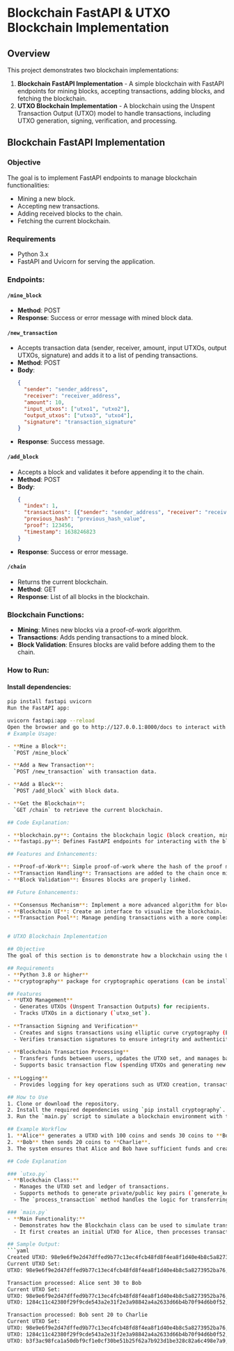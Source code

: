 # Blockchain FastAPI & UTXO Blockchain Implementation

## Overview
This project demonstrates two blockchain implementations:

1. **Blockchain FastAPI Implementation** - A simple blockchain with FastAPI endpoints for mining blocks, accepting transactions, adding blocks, and fetching the blockchain.
2. **UTXO Blockchain Implementation** - A blockchain using the Unspent Transaction Output (UTXO) model to handle transactions, including UTXO generation, signing, verification, and processing.

## Blockchain FastAPI Implementation

### Objective
The goal is to implement FastAPI endpoints to manage blockchain functionalities:

- Mining a new block.
- Accepting new transactions.
- Adding received blocks to the chain.
- Fetching the current blockchain.

### Requirements
- Python 3.x
- FastAPI and Uvicorn for serving the application.

### Endpoints:

#### `/mine_block`
- **Method**: POST
- **Response**: Success or error message with mined block data.

#### `/new_transaction`
- Accepts transaction data (sender, receiver, amount, input UTXOs, output UTXOs, signature) and adds it to a list of pending transactions.
- **Method**: POST
- **Body**:
    ```json
    {
      "sender": "sender_address",
      "receiver": "receiver_address",
      "amount": 10,
      "input_utxos": ["utxo1", "utxo2"],
      "output_utxos": ["utxo3", "utxo4"],
      "signature": "transaction_signature"
    }
    ```
- **Response**: Success message.

#### `/add_block`
- Accepts a block and validates it before appending it to the chain.
- **Method**: POST
- **Body**:
    ```json
    {
      "index": 1,
      "transactions": [{"sender": "sender_address", "receiver": "receiver_address", "amount": 10}],
      "previous_hash": "previous_hash_value",
      "proof": 123456,
      "timestamp": 1638246823
    }
    ```
- **Response**: Success or error message.

#### `/chain`
- Returns the current blockchain.
- **Method**: GET
- **Response**: List of all blocks in the blockchain.

### Blockchain Functions:
- **Mining**: Mines new blocks via a proof-of-work algorithm.
- **Transactions**: Adds pending transactions to a mined block.
- **Block Validation**: Ensures blocks are valid before adding them to the chain.

### How to Run:

#### Install dependencies:
```bash
pip install fastapi uvicorn
Run the FastAPI app:

uvicorn fastapi:app --reload
Open the browser and go to http://127.0.0.1:8000/docs to interact with the API using Swagger UI.
# Example Usage:

- **Mine a Block**:  
  `POST /mine_block`

- **Add a New Transaction**:  
  `POST /new_transaction` with transaction data.

- **Add a Block**:  
  `POST /add_block` with block data.

- **Get the Blockchain**:  
  `GET /chain` to retrieve the current blockchain.

## Code Explanation:

- **blockchain.py**: Contains the blockchain logic (block creation, mining, transactions).
- **fastapi.py**: Defines FastAPI endpoints for interacting with the blockchain.

## Features and Enhancements:

- **Proof-of-Work**: Simple proof-of-work where the hash of the proof must start with a "0".
- **Transaction Handling**: Transactions are added to the chain once mined.
- **Block Validation**: Ensures blocks are properly linked.

## Future Enhancements:

- **Consensus Mechanism**: Implement a more advanced algorithm for block validation across multiple nodes.
- **Blockchain UI**: Create an interface to visualize the blockchain.
- **Transaction Pool**: Manage pending transactions with a more complex system.


# UTXO Blockchain Implementation

## Objective
The goal of this section is to demonstrate how a blockchain using the Unspent Transaction Output (UTXO) model can be implemented for handling transactions. It provides functionality for creating UTXOs, signing and verifying transactions, and processing transactions between users.

## Requirements
- **Python 3.8 or higher**
- **cryptography** package for cryptographic operations (can be installed via `pip install cryptography`)

## Features
- **UTXO Management**
  - Generates UTXOs (Unspent Transaction Outputs) for recipients.
  - Tracks UTXOs in a dictionary (`utxo_set`).
  
- **Transaction Signing and Verification**
  - Creates and signs transactions using elliptic curve cryptography (ECC).
  - Verifies transaction signatures to ensure integrity and authenticity.
  
- **Blockchain Transaction Processing**
  - Transfers funds between users, updates the UTXO set, and manages balances.
  - Supports basic transaction flow (spending UTXOs and generating new ones).
  
- **Logging**
  - Provides logging for key operations such as UTXO creation, transaction processing, and errors.

## How to Use
1. Clone or download the repository.
2. Install the required dependencies using `pip install cryptography`.
3. Run the `main.py` script to simulate a blockchain environment with transactions between Alice, Bob, and Charlie.

## Example Workflow
1. **Alice** generates a UTXO with 100 coins and sends 30 coins to **Bob**.
2. **Bob** then sends 20 coins to **Charlie**.
3. The system ensures that Alice and Bob have sufficient funds and creates new UTXOs accordingly.

## Code Explanation

### `utxo.py`
- **Blockchain Class:**
  - Manages the UTXO set and ledger of transactions.
  - Supports methods to generate private/public key pairs (`generate_keys`), create new UTXOs (`create_utxo`), sign transactions (`sign_transaction`), and verify transactions (`verify_transaction`).
  - The `process_transaction` method handles the logic for transferring funds, verifying the transaction, and updating the UTXO set.

### `main.py`
- **Main Functionality:**
  - Demonstrates how the Blockchain class can be used to simulate transactions between Alice, Bob, and Charlie.
  - It first creates an initial UTXO for Alice, then processes transactions between users, printing the UTXO set at each stage.

## Sample Output:
```yaml
Created UTXO: 98e9e6f9e2d47dffed9b77c13ec4fcb48fd8f4ea8f1d40e4b8c5a8273952ba76 for Alice with amount 100
Current UTXO Set:
UTXO: 98e9e6f9e2d47dffed9b77c13ec4fcb48fd8f4ea8f1d40e4b8c5a8273952ba76, Amount: 100, Recipient: Alice

Transaction processed: Alice sent 30 to Bob
Current UTXO Set:
UTXO: 98e9e6f9e2d47dffed9b77c13ec4fcb48fd8f4ea8f1d40e4b8c5a8273952ba76, Amount: 70, Recipient: Alice
UTXO: 1284c11c42380f29f9cde543a2e31f2e3a98842a4a2633d66b4b70f94d6b0f52, Amount: 30, Recipient: Bob

Transaction processed: Bob sent 20 to Charlie
Current UTXO Set:
UTXO: 98e9e6f9e2d47dffed9b77c13ec4fcb48fd8f4ea8f1d40e4b8c5a8273952ba76, Amount: 70, Recipient: Alice
UTXO: 1284c11c42380f29f9cde543a2e31f2e3a98842a4a2633d66b4b70f94d6b0f52, Amount: 10, Recipient: Bob
UTXO: b3f3ac98fca1a50dbf9cf1e0cf30be51b25f62a7b923d1be328c82a6c498e7a9, Amount: 20, Recipient: Charlie
